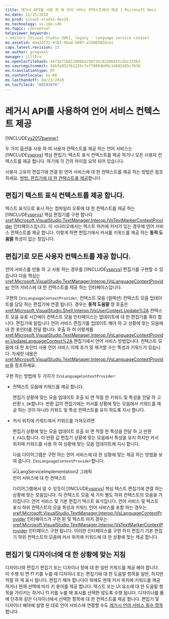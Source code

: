 ```yaml
---
title: 레거시 API를 사용 하 여 언어 서비스 컨텍스트에서 제공 | Microsoft Docs
ms.date: 11/15/2016
ms.prod: visual-studio-dev14
ms.technology: vs-ide-sdk
ms.topic: conceptual
helpviewer_keywords:
- editors [Visual Studio SDK], legacy - language service context
ms.assetid: daa2df22-9181-4bad-b007-a7d40302bce1
caps.latest.revision: 15
ms.author: gregvanl
manager: jillfra
ms.openlocfilehash: 4471b71b612008ba7d0733c92286415cd3c3f6b3
ms.sourcegitcommit: 94b3a052fb1229c7e7f8804b09c1d403385c7630
ms.translationtype: MT
ms.contentlocale: ko-KR
ms.lasthandoff: 04/23/2019
ms.locfileid: "68193878"
---
```

# <a name="providing-a-language-service-context-by-using-the-legacy-api"></a>레거시 API를 사용하여 언어 서비스 컨텍스트 제공
[!INCLUDE[vs2017banner](../includes/vs2017banner.md)]

두 가지 옵션을 사용 하 여 사용자 컨텍스트를 제공 하는 언어 서비스는 [!INCLUDE[vsprvs](../includes/vsprvs-md.md)] 핵심 편집기: 텍스트 표식 컨텍스트를 제공 하거나 모든 사용자 컨텍스트를 제공 합니다. 여기에 각 간의 차이점 요약 되어 있습니다.  
  
 사용자 고유의 편집기에 연결 된 언어 서비스에 대 한 컨텍스트를 제공 하는 방법은 참조 하세요. [방법: 편집기에 대 한 컨텍스트를 제공](../extensibility/how-to-provide-context-for-editors.md)합니다.  
  
## <a name="provide-text-marker-context-to-the-editor"></a>편집기 텍스트 표식 컨텍스트를 제공 합니다.  
 텍스트 표식으로 표시 하는 컴파일러 오류에 대 한 컨텍스트를 제공 하는 [!INCLUDE[vsprvs](../includes/vsprvs-md.md)] 핵심 편집기를 구현 합니다 <xref:Microsoft.VisualStudio.TextManager.Interop.IVsTextMarkerContextProvider> 인터페이스입니다. 이 시나리오에서는 텍스트 마커에 커서가 있는 경우에 언어 서비스 컨텍스트를 제공 합니다. 이렇게 하면 편집기에서 커서를 키워드를 제공 하는 **동적 도움말** 특성이 없는 창입니다.  
  
## <a name="provide-all-user-context-to-the-editor"></a>편집기로 모든 사용자 컨텍스트를 제공 합니다.  
 언어 서비스를 만들 하 고 사용 하는 경우를 [!INCLUDE[vsprvs](../includes/vsprvs-md.md)] 편집기를 구현할 수 있습니다 다음 핵심는 <xref:Microsoft.VisualStudio.TextManager.Interop.IVsLanguageContextProvider> 언어 서비스에 대 한 컨텍스트를 제공 하는 인터페이스입니다.  
  
 구현의 `IVsLanguageContextProvider`, 컨텍스트 모음 (컬렉션) 컨텍스트 모음 업데이트를 담당 하는 편집기에 연결 됩니다. 경우는 **동적 도움말** 창 호출은 <xref:Microsoft.VisualStudio.Shell.Interop.IVsUserContext.Update%2A> 컨텍스트 모음 유휴 시간에이 컨텍스트 모음 인터페이스는 업데이트에 대 한 편집기를 쿼리 합니다. 편집기에 알립니다 언어 서비스 편집기를 업데이트 해야 하 고 상황에 맞는 모음에 대 한 포인터를 전달 합니다. 호출 하 여 이렇게를 <xref:Microsoft.VisualStudio.TextManager.Interop.IVsLanguageContextProvider.UpdateLanguageContext%2A> 편집기에서 언어 서비스 방법입니다. 컨텍스트 모음에 대 한 포인터 사용 언어 서비스 이제 추가 및 제거할 수는 특성과 키워드가 있습니다. 자세한 내용은 <xref:Microsoft.VisualStudio.TextManager.Interop.IVsLanguageContextProvider>을 참조하세요.  
  
 구현 하는 방법에 두 가지가 `IVsLanguageContextProvider`:  
  
- 컨텍스트 모음에 키워드를 제공 합니다.  
  
   편집기 상황에 맞는 모음 업데이트 호출 되 면 적절 한 키워드 및 특성을 전달 하 고 반환 `S_OK`합니다. 반환 값이 편집기에는 커서를 상황에 맞는 모음에서 키워드를 제공 하는 것이 아니라 키워드 및 특성 컨텍스트를 유지 하도록 지시 합니다.  
  
- 커서 위치에 키워드에서 키워드를 가져오려면  
  
   편집기 상황에 맞는 모음 업데이트 호출 되 면 적절 한 특성을 전달 하 고 반환 `E_FAIL`합니다. 이 반환 값 편집기 상황에 맞는 모음에서 특성을 유지 하지만 커서 위치에 키워드를 사용 하 여 상황에 맞는 모음 업데이트에 지시 합니다.  
  
  다음 다이어그램은 구현 하는 언어 서비스에 대 한 상황에 맞는 제공 하는 방법을 보여 줍니다. `IVsLanguageContextProvider`합니다.  
  
  ![LangServiceImplementation2 그래픽](../extensibility/media/vslanguageservice2.gif "vsLanguageService2")  
  언어 서비스에 대 한 컨텍스트  
  
  다이어그램에서 알 수 있듯이 [!INCLUDE[vsprvs](../includes/vsprvs-md.md)] 핵심 텍스트 편집기에 연결 하는 상황에 맞는 모음입니다. 이 컨텍스트 모음 세 가지 별도 하위 컨텍스트의 모음을 가리킵니다: 언어 서비스 및 기본 편집기 텍스트 표식입니다. 언어 서비스 및 텍스트 표식 하위 컨텍스트의 모음 특성과 키워드 언어 서비스를 포함 하는 경우는 <xref:Microsoft.VisualStudio.TextManager.Interop.IVsLanguageContextProvider> 인터페이스가 구현 된 및 텍스트 마커 경우는 <xref:Microsoft.VisualStudio.TextManager.Interop.IVsTextMarkerContextProvider> 인터페이스 구현 됩니다. 이러한 인터페이스를 구현 하지 편집기 기본 편집기 하위 컨텍스트의 모음에 커서 위치에 키워드에 대 한 상황에 맞는 제공 합니다.  
  
## <a name="context-guidelines-for-editors-and-designers"></a>편집기 및 디자이너에 대 한 상황에 맞는 지침  
 디자이너와 편집기 편집기 또는 디자이너 창에 대 한 일반 키워드를 제공 해야 합니다. 이 수행 되 면 f1 키를 누를 때 디자이너 또는 편집기에 대 한 도움말 항목을 일반, 하지만 적절 하 게 표시 됩니다. 편집기 해야 합니다이 외에도 현재 커서 위치에 키워드를 제공 하거나 현재 선택에 따라 키 용어를 제공 합니다. 텍스트 또는 UI 요소에 대 한 도움말 항목을 가리키는 하거나 f1 키를 누를 때 표시를 선택한 않도록 수행 됩니다. 디자이너를 폼에 단추와 같은 디자이너에서 선택한 항목에 대 한 컨텍스트를 제공 합니다. 편집기 및 디자이너 해야에 설명 된 대로 언어 서비스에 연결할 수도 [레거시 언어 서비스 필수 항목](../extensibility/internals/legacy-language-service-essentials.md)합니다.

